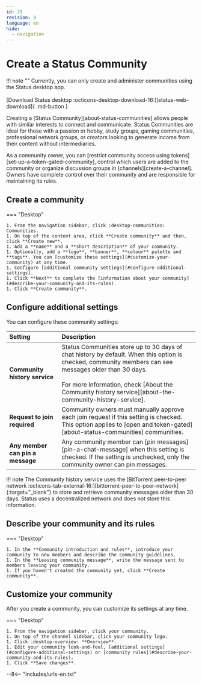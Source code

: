 ```yaml
---
id: 29
revision: 0
language: en
hide:
  - navigation
---
```


# Create a Status Community

!!! note ""
    Currently, you can only create and administer communities using the Status desktop app.</br></br>[Download Status desktop :octicons-desktop-download-16:][status-web-download]{ .md-button }

Creating a [Status Community][about-status-communities] allows people with similar interests to connect and communicate. Status Communities are ideal for those with a passion or hobby, study groups, gaming communities, professional network groups, or creators looking to generate income from their content without intermediaries.

As a community owner, you can [restrict community access using tokens][set-up-a-token-gated-community], control which users are added to the community or organize discussion groups in [channels][create-a-channel]. Owners have complete control over their community and are responsible for maintaining its rules.

## Create a community

=== "Desktop"

    1. From the navigation sidebar, click :desktop-communities: Communities.
    1. On top of the content area, click **Create community** and then, click **Create new**.
    1. Add a **name** and a **short description** of your community.
    1. Optionally, add a **logo**, **banner**, **colour** palette and **tags**. You can [customize these settings](#customize-your-community) at any time.
    1. Configure [additional community settings](#configure-additional-settings).
    1. Click **Next** to complete the [information about your community](#describe-your-community-and-its-rules).
    1. Click **Create community**.

## Configure additional settings

You can configure these community settings:

| Setting | Description |
|:---|:---|
| **Community history service** | Status Communities store up to 30 days of chat history by default. When this option is checked, community members can see messages older than 30 days.</br></br>For more information, check [About the Community history service][about-the-community-history-service].|
| **Request to join required** | Community owners must manually approve each join request if this setting is checked. This option applies to [open and token-gated][about-status-communities] communities. |
| **Any member can pin a message** | Any community member can [pin messages][pin-a-chat-message] when this setting is checked. If the setting is unchecked, only the community owner can pin messages. |

!!! note
    The Community history service uses the [BitTorrent peer-to-peer network :octicons-tab-external-16:][bittorrent-peer-to-peer-network]{:target="_blank"} to store and retrieve community messages older than 30 days. Status uses a decentralized network and does not store this information.

## Describe your community and its rules

=== "Desktop"

    1. In the **Community introduction and rules**, introduce your community to new members and describe the community guidelines.
    1. In the **Leaving community message**, write the message sent to members leaving your community.
    1. If you haven't created the community yet, click **Create community**.

## Customize your community

After you create a community, you can customize its settings at any time.

=== "Desktop"

    1. From the navigation sidebar, click your community.
    1. On top of the channel sidebar, click your community logo.
    1. Click :desktop-overview: **Overview**.
    1. Edit your community look-and-feel, [additional settings](#configure-additional-settings) or [community rules](#describe-your-community-and-its-rules).
    1. Click **Save changes**.

--8<-- "includes/urls-en.txt"
